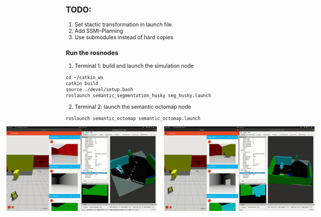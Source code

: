 

## TODO:
1. Set stactic transformation in launch file.
2. Add SSMI-Planning
3. Use submodules instead of hard copies







### Run the rosnodes
1. Terminal 1: build and launch the simulation node
```
cd ~/catkin_ws
catkin build
source ./devel/setup.bash
roslaunch semantic_segmentation_husky seg_husky.launch
```

2. Terminal 2: launch the semantic octomap node
```
roslaunch semantic_octomap semantic_octomap.launch
```

 <div style="display: flex; justify-content: center;">
  <img src="gifs/sim1.gif" width="400" alt="Tracking 1" style="margin-right: 20px;">
  <img src="gifs/sim2.gif" width="400" alt="Tracking 2">
</div>




